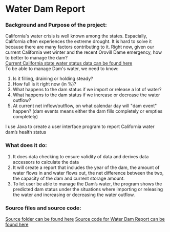 # Water Dam Report
### Background and Purpose of the project:
California's water crisis is well known among the states. Espacially, California often experiences the extreme drought. It is hard to solve it because there are many factors contributing to it. Right now, given our current California wet winter and the recent Orovill Dame emergency, how to better to manage the dam?
<br>[Current California state water status data can be found here](http://cdec.water.ca.gov/reportapp/javareports?name=RES)
<br>To be able to manage Dam's water, we need to know:
1. Is it filling, draining or holding steady?
2. How full is it right now (in %)?
3. What happens to the dam status if we import or release a lot of water?
4. What happens to the dam status if we increase or decrease the water outflow?
5. At current net inflow/outflow, on what calendar day will "dam event" happen? (dam events means either the dam fills completely or empties completely)

I use Java to create a user interface program to report California water dam’s health status

### What does it do:
1. It does data checking to ensure validity of data and derives data accessors to calculate the data 
2. It will create a report that includes the year of the dam, the amount of water flows in and water flows out, the net difference between the two, the capacity of the dam and current storage amount.
3. To let user be able to manage the Dam’s water, the program shows the predicted dam status under the situations where importing or releasing the water and increasing or decreasing the water outflow.

### Source files and source code:
[Source folder can be found here](https://github.com/wei06159git/WeiShan-Portfolio/tree/master/Water%20Dam%20Report/src)
[Source code for Water Dam Report can be found here](https://github.com/wei06159git/WeiShan-Portfolio/blob/master/Water%20Dam%20Report/src/DamReport.java)
